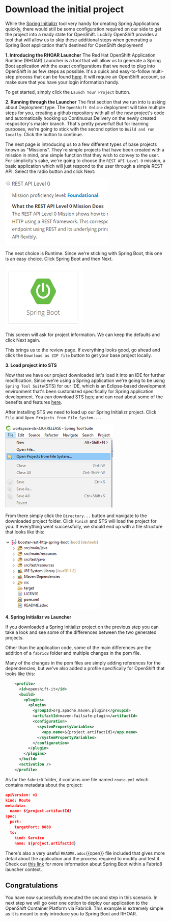 # Download the initial project

While the [Spring Initializr](https://start.spring.io) tool very handy for creating Spring Applications quickly, there would still be some configuration required on our side to get the project into a ready state for OpenShift. Luckily OpenShift provides a tool that will allow us to skip these additional steps when generating a Spring Boot application that's destined for OpenShift deployment!

**1. Introducing the RHOAR Launcher** 
The Red Hat OpenShift Application Runtime (RHOAR) Launcher is a tool that will allow us to generate a Spring Boot application with the exact configurations that we need to plug into OpenShift in as few steps as possible. It's a quick and easy-to-follow multi-step process that can be found [here](https://launch.openshift.io/launch/filtered-wizard/all). It will require an OpenShift account, so make sure that you have your login information handy.

To get started, simply click the `Launch Your Project` button.

**2. Running through the Launcher**
The first section that we run into is asking about Deployment type. The `OpenShift Online` deployment will take multiple steps for you, creating a github repository with all of the new project's code and automatically hooking up Continuous Delivery on the newly created respository's master branch. That's pretty powerful! But for learning purposes, we're going to stick with the second option to `Build and run locally`. Click the button to continue.

The next page is introducing us to a few different types of base projects known as "Missions". They're simple projects that have been created with a mission in mind, one simple function that they wish to convey to the user. For simplicity's sake, we're going to choose the `REST API Level 0` mission, a basic application which will just respond to the user through a simple REST API. Select the radio button and click Next:

![REST API](../../assets/middleware/rhoar-creating-applications-for-cloud/rest-api-mini.png)

The next choice is Runtime. Since we're sticking with Spring Boot, this one is an easy choice. Click Spring Boot and then Next.

![Spring Boot](../../assets/middleware/rhoar-creating-applications-for-cloud/spring-boot.png)

This screen will ask for project information. We can keep the defaults and click Next again.

This brings us to the review page. If everything looks good, go ahead and click the `Download as ZIP file` button to get your base project locally. 

**3. Load project into STS**

Now that we have our project downloaded let's load it into an IDE for further modification. Since we're using a Spring application we're going to be using `Spring Tool Suite`(STS) for our IDE, which is an Eclipse-based development environment that's been customized specifically for Spring application development. You can download STS [here](https://spring.io/tools/sts/all) and can read about some of the benefits and features [here](https://spring.io/tools/sts).

After installing STS we need to load up our Spring Initializr project. Click `File` and `Open Projects from File System...`.

![Import Project](../../assets/middleware/rhoar-creating-applications-for-cloud/import-project.png)

From there simply click the `Directory...` button and navigate to the downloaded project folder. Click `Finish` and STS will load the project for you. If everything went successfully, we should end up with a file structure that looks like this:

![Project Structure](../../assets/middleware/rhoar-creating-applications-for-cloud/project-structure.png)

**4. Spring Initializr vs Launcher**

If you downloaded a Spring Initializr project on the previous step you can take a look and see some of the differences between the two generated projects.

Other than the application code, some of the main differences are the addition of a `fabric8` folder and multiple changes in the pom file. 

Many of the changes in the pom files are simply adding references for the dependencies, but we've also added a profile specifically for OpenShift that looks like this:

```xml
    <profile>
      <id>openshift-it</id>
      <build>
        <plugins>
          <plugin>
            <groupId>org.apache.maven.plugins</groupId>
            <artifactId>maven-failsafe-plugin</artifactId>
            <configuration>
              <systemPropertyVariables>
                <app.name>${project.artifactId}</app.name>
              </systemPropertyVariables>
            </configuration>
          </plugin>
        </plugins>
      </build>
      <activation />
    </profile>
```

As for the `fabric8` folder, it contains one file named `route.yml` which contains metadata about the project:

```json
apiVersion: v1
kind: Route
metadata:
  name: ${project.artifactId}
spec:
  port:
    targetPort: 8080
  to:
    kind: Service
    name: ${project.artifactId}
```

There's also a very useful ``README.adoc``{{open}} file included that gives more detail about the application and the process required to modify and test it. Check out [this link](https://appdev.openshift.io/docs/spring-boot-runtime.html) for more information about Spring Boot within a Fabric8 launcher context.


## Congratulations

You have now successfully executed the second step in this scenario. In next step we will go over one option to deploy our application to the OpenShift Container Platform via Fabric8. This example is extremely simple as it is meant to only introduce you to Spring Boot and RHOAR.

